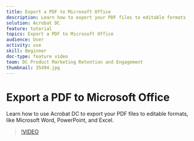 ```yaml
---
title: Export a PDF to Microsoft Office
description: Learn how to export your PDF files to editable formats
solution: Acrobat DC
feature: tutorial
topics: Export a PDF to Microsoft Office
audience: User
activity: use
skill: Beginner
doc-type: feature video
team: DC Product Marketing Retention and Engagement
thumbnail: 35494.jpg
---
```


# Export a PDF to Microsoft Office

Learn how to use Acrobat DC to export your PDF files to editable formats, like Microsoft Word, PowerPoint, and Excel.

>[!VIDEO](https://video.tv.adobe.com/v/35494?hidetitle=true)
